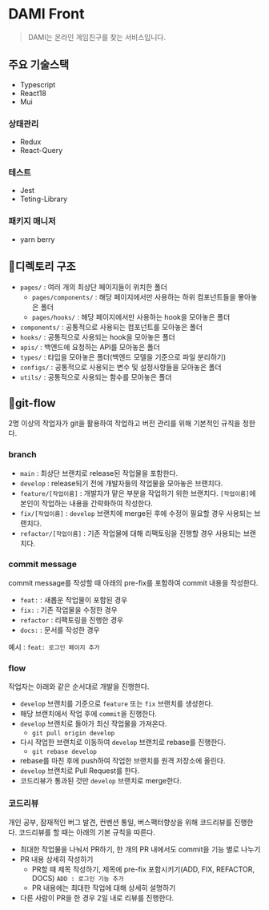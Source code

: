 # DAMI Front

> DAMI는 온라인 게임친구를 찾는 서비스입니다.

## 주요 기술스택

- Typescript
- React18
- Mui

### 상태관리

- Redux
- React-Query

### 테스트

- Jest
- Teting-Library

### 패키지 매니저

- yarn berry

## 🚥디렉토리 구조

- `pages/` : 여러 개의 최상단 페이지들이 위치한 폴더
  - `pages/components/` : 해당 페이지에서만 사용하는 하위 컴포넌트들을 뫃아놓은 폴더
  - `pages/hooks/` : 해당 페이지에서만 사용하는 hook을 모아놓은 폴더
- `components/` : 공통적으로 사용되는 컴포넌트를 모아놓은 폴더
- `hooks/` : 공통적으로 사용되는 hook을 모아놓은 폴더
- `apis/` : 백엔드에 요청하는 API를 모아놓은 폴더
- `types/` : 타입을 모아놓은 폴더(백엔드 모델을 기준으로 파일 분리하기)
- `configs/` : 공통적으로 사용되는 변수 및 설정사항들을 모아놓은 폴더
- `utils/` : 공통적으로 사용되는 함수를 모아놓은 폴더

## 🚥git-flow

2명 이상의 작업자가 git을 활용하여 작업하고 버전 관리를 위해 기본적인 규칙을 정한다.

### branch

- `main` : 최상단 브랜치로 release된 작업물을 포함한다.
- `develop` : release되기 전에 개발자들의 작업물을 모아놓은 브랜치다.
- `feature/[작업이름]` : 개발자가 맡은 부분을 작업하기 위한 브랜치다. `[작업이름]`에 본인이 작업하는 내용을 간략화하여 작성한다.
- `fix/[작업이름]` : `develop` 브랜치에 merge된 후에 수정이 필요할 경우 사용되는 브랜치다.
- `refactor/[작업이름]` : 기존 작업물에 대해 리팩토링을 진행할 경우 사용되는 브랜치다.

### commit message

commit message를 작성할 때 아래의 pre-fix를 포함하여 commit 내용을 작성한다.

- `feat:` : 새롭운 작업물이 포함된 경우
- `fix:` : 기존 작업물을 수정한 경우
- `refactor` : 리팩토링을 진행한 경우
- `docs:` : 문서를 작성한 경우

예시 : `feat: 로그인 페이지 추가`

### flow

작업자는 아래와 같은 순서대로 개발을 진행한다.

- `develop` 브랜치를 기준으로 `feature` 또는 `fix` 브랜치를 생성한다.
- 해당 브랜치에서 작업 후에 `commit`을 진행한다.
- `develop` 브랜치로 돌아가 최신 작업물을 가져온다.
  - `git pull origin develop`
- 다시 작업한 브랜치로 이동하여 `develop` 브랜치로 rebase를 진행한다.
  - `git rebase develop`
- rebase를 마친 후에 push하여 작업한 브랜치를 원격 저장소에 올린다.
- `develop` 브랜치로 Pull Request를 한다.
- 코드리뷰가 통과된 것만 `develop` 브랜치로 merge한다.

### 코드리뷰

개인 공부, 잠재적인 버그 발견, 컨벤션 통일, 버스팩터향상을 위해 코드리뷰를 진행한다. 코드리뷰를 할 때는 아래의 기본 규칙을 따른다.

- 최대한 작업물을 나눠서 PR하기, 한 개의 PR 내에서도 commit을 기능 별로 나누기
- PR 내용 상세히 작성하기
  - PR할 때 제목 작성하기, 제목에 pre-fix 포함시키기(ADD, FIX, REFACTOR, DOCS)
    `ADD : 로그인 기능 추가`
  - PR 내용에는 최대한 작업에 대해 상세히 설명하기
- 다른 사람이 PR을 한 경우 2일 내로 리뷰를 진행한다.
